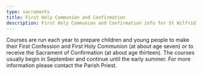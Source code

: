 ```yaml
---
type: sacraments
title: First Holy Communion and Confirmation
description: First Holy Communion and Confirmation info for St Wilfrid's and St Joseph's
---
```

Courses are run each year to prepare children and young people to make their First Confession and First Holy Communion (at about age seven) or to receive the Sacrament of Confirmation (at about age thirteen). The courses usually begin in September and continue until the early summer. For more information please contact the Parish Priest.
